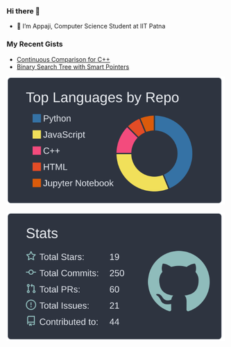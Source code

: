 ### Hi there 👋

- 🔭 I’m Appaji, Computer Science Student at IIT Patna

### My Recent Gists

- [Continuous Comparison for C++](https://gist.github.com/CITIZENDOT/8a44af09fa63de675a15af9b152366a0)
- [Binary Search Tree with Smart Pointers](https://gist.github.com/CITIZENDOT/db5a5b9215bafc58e553fbbc730710d2)

<!-- [![](https://raw.githubusercontent.com/CITIZENDOT/CITIZENDOT/master/profile-summary-card-output/nord_dark/0-profile-details.svg)](https://github.com/CITIZENDOT/CITIZENDOT/blob/master/profile-summary-card-output/nord_dark/0-profile-details.svg) -->

[![](https://raw.githubusercontent.com/CITIZENDOT/CITIZENDOT/master/profile-summary-card-output/nord_dark/1-repos-per-language.svg)](https://github.com/CITIZENDOT/CITIZENDOT/blob/master/profile-summary-card-output/nord_dark/1-repos-per-language.svg)

<!-- [![](https://raw.githubusercontent.com/CITIZENDOT/CITIZENDOT/master/profile-summary-card-output/nord_dark/2-most-commit-language.svg)](https://github.com/CITIZENDOT/CITIZENDOT/blob/master/profile-summary-card-output/nord_dark/2-most-commit-language.svg) -->

[![](https://raw.githubusercontent.com/CITIZENDOT/CITIZENDOT/master/profile-summary-card-output/nord_dark/3-stats.svg)](https://github.com/CITIZENDOT/CITIZENDOT/blob/master/profile-summary-card-output/nord_dark/3-stats.svg)

<!-- [![](https://raw.githubusercontent.com/CITIZENDOT/CITIZENDOT/master/profile-summary-card-output/nord_dark/4-productive-time.svg)](https://github.com/CITIZENDOT/CITIZENDOT/blob/master/profile-summary-card-output/nord_dark/4-productive-time.svg) -->
